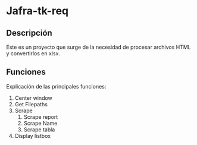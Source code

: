 # Jafra-tk-req
## Descripción
Este es un proyecto que surge de la necesidad de procesar archivos HTML y convertirlos en xlsx.

## Funciones
Explicación de las principales funciones:
1. Center window
2. Get Filepaths
3. Scrape
   1. Scrape report
   2. Scrape Name
   3. Scrape tabla
4. Display listbox